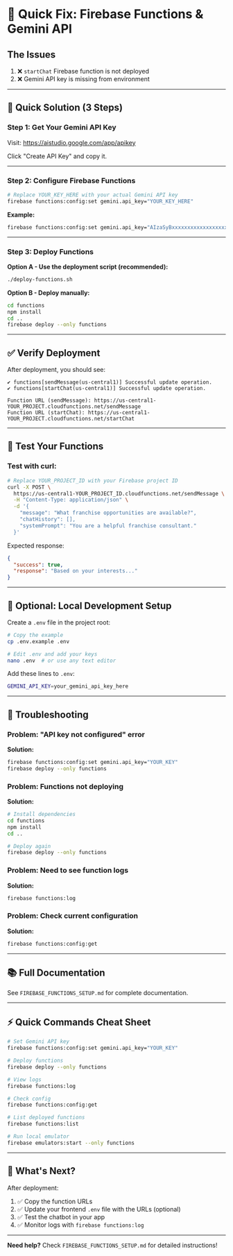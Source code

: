 # 🔧 Quick Fix: Firebase Functions & Gemini API

## The Issues
1. ❌ `startChat` Firebase function is not deployed
2. ❌ Gemini API key is missing from environment

---

## 🚀 Quick Solution (3 Steps)

### Step 1: Get Your Gemini API Key
Visit: https://aistudio.google.com/app/apikey

Click "Create API Key" and copy it.

---

### Step 2: Configure Firebase Functions

```bash
# Replace YOUR_KEY_HERE with your actual Gemini API key
firebase functions:config:set gemini.api_key="YOUR_KEY_HERE"
```

**Example:**
```bash
firebase functions:config:set gemini.api_key="AIzaSyBxxxxxxxxxxxxxxxxxxxxxxxxxxx"
```

---

### Step 3: Deploy Functions

**Option A - Use the deployment script (recommended):**
```bash
./deploy-functions.sh
```

**Option B - Deploy manually:**
```bash
cd functions
npm install
cd ..
firebase deploy --only functions
```

---

## ✅ Verify Deployment

After deployment, you should see:

```
✔ functions[sendMessage(us-central1)] Successful update operation.
✔ functions[startChat(us-central1)] Successful update operation.

Function URL (sendMessage): https://us-central1-YOUR_PROJECT.cloudfunctions.net/sendMessage
Function URL (startChat): https://us-central1-YOUR_PROJECT.cloudfunctions.net/startChat
```

---

## 🧪 Test Your Functions

### Test with curl:

```bash
# Replace YOUR_PROJECT_ID with your Firebase project ID
curl -X POST \
  https://us-central1-YOUR_PROJECT_ID.cloudfunctions.net/sendMessage \
  -H "Content-Type: application/json" \
  -d '{
    "message": "What franchise opportunities are available?",
    "chatHistory": [],
    "systemPrompt": "You are a helpful franchise consultant."
  }'
```

Expected response:
```json
{
  "success": true,
  "response": "Based on your interests..."
}
```

---

## 📝 Optional: Local Development Setup

Create a `.env` file in the project root:

```bash
# Copy the example
cp .env.example .env

# Edit .env and add your keys
nano .env  # or use any text editor
```

Add these lines to `.env`:
```bash
GEMINI_API_KEY=your_gemini_api_key_here
```

---

## 🐛 Troubleshooting

### Problem: "API key not configured" error
**Solution:**
```bash
firebase functions:config:set gemini.api_key="YOUR_KEY"
firebase deploy --only functions
```

### Problem: Functions not deploying
**Solution:**
```bash
# Install dependencies
cd functions
npm install
cd ..

# Deploy again
firebase deploy --only functions
```

### Problem: Need to see function logs
**Solution:**
```bash
firebase functions:log
```

### Problem: Check current configuration
**Solution:**
```bash
firebase functions:config:get
```

---

## 📚 Full Documentation

See `FIREBASE_FUNCTIONS_SETUP.md` for complete documentation.

---

## ⚡ Quick Commands Cheat Sheet

```bash
# Set Gemini API key
firebase functions:config:set gemini.api_key="YOUR_KEY"

# Deploy functions
firebase deploy --only functions

# View logs
firebase functions:log

# Check config
firebase functions:config:get

# List deployed functions
firebase functions:list

# Run local emulator
firebase emulators:start --only functions
```

---

## 🎯 What's Next?

After deployment:
1. ✅ Copy the function URLs
2. ✅ Update your frontend `.env` file with the URLs (optional)
3. ✅ Test the chatbot in your app
4. ✅ Monitor logs with `firebase functions:log`

---

**Need help?** Check `FIREBASE_FUNCTIONS_SETUP.md` for detailed instructions!
